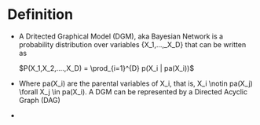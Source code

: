 # Definition
- A Dritected Graphical Model (DGM), aka Bayesian Network is a probability distribution over variables {X_1,...,_X_D} that can be written as 
  
  $P(X_1,X_2,....,X_D) = \prod_{i=1}^{D} p(X_i | pa(X_i))$
- Where pa(X_i) are the parental variables of X_i, that is, X_i \notin pa(X_j) \forall X_j \in pa(X_i). A DGM can be represented by a Directed Acyclic Graph (DAG)
-